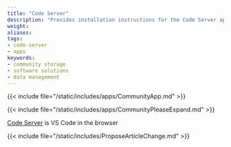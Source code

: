 ```yaml
---
title: "Code Server"
description: "Provides installation instructions for the Code Server application in TrueNAS."
weight: 
aliases:
tags:
- code-server
- apps
keywords:
- community storage
- software solutions
- data management
---
```


{{< include file="/static/includes/apps/CommunityApp.md" >}}

{{< include file="/static/includes/apps/CommunityPleaseExpand.md" >}}

<a href="https://coder.com">Code Server</a> is VS Code in the browser

{{< include file="/static/includes/ProposeArticleChange.md" >}}
